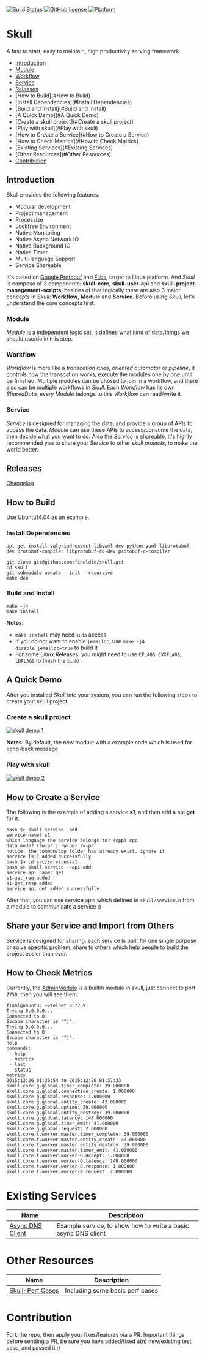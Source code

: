 [![Build Status](https://travis-ci.org/finaldie/skull.svg?branch=master)](https://travis-ci.org/finaldie/skull)
[![GitHub license](https://img.shields.io/github/license/finaldie/skull.svg)]()
[![Platform](https://img.shields.io/badge/platform-Linux-blue.svg)]()

Skull
=====
A fast to start, easy to maintain, high productivity serving framework<br>

- [Introduction](#Introduction)
 - [Module](#Module)
 - [Workflow](#Workflow)
 - [Service](#Service)
- [Releases](#Releases)
- [How to Build](#How to Build)
 - [Install Dependencies](#Install Dependencies)
 - [Build and Install](#Build and Install)
- [A Quick Demo](#A Quick Demo)
 - [Create a skull project](#Create a skull project)
 - [Play with skull](#Play with skull)
- [How to Create a Service](#How to Create a Service)
- [How to Check Metrics](#How to Check Metrics)
- [Existing Services](#Existing Services)
- [Other Resources](#Other Resources)
- [Contribution](#Contribution)

## Introduction
Skull provides the following features:
* Modular development
* Project management
* Processize
* Lockfree Environment
* Native Monitoring
* Native Async Network IO
* Native Background IO
* Native Timer
* Multi-language Support
* Service Shareable

It's based on [Google Protobuf][3] and [Flibs][4], target to _Linux_ platform. And _Skull_ is compose of 3 components: **skull-core**, **skull-user-api** and **skull-project-management-scripts**, besides of that logically there are also 3 major concepts in _Skull_: **Workflow**, **Module** and **Service**. Before using _Skull_, let's understand the core concepts first.

### Module
_Module_ is a independent logic set, it defines what kind of data/things we should use/do in this step.

### Workflow
_Workflow_ is more like a *transcation rules*, *oriented automator* or *pipeline*, it controls how the transcation works, execute the modules one by one until be finished. Multiple modules can be chosed to join in a workflow, and there also can be multiple workflows in _Skull_.
Each _Workflow_ has its own _SharedData_, every _Module_ belongs to this _Workflow_ can read/write it.

### Service
_Service_ is designed for managing the data, and provide a group of APIs to access the data. _Module_ can use these APIs to access/consume the data, then decide what you want to do. Also the _Service_ is shareable, it's highly recommended you to share your _Service_ to other *skull projects*, to make the world better.

## Releases
[Changelog](ChangeLog.md)

## How to Build
Use Ubuntu14.04 as an example.

### Install Dependencies
```console
apt-get install valgrind expect libyaml-dev python-yaml libprotobuf-dev protobuf-compiler libprotobuf-c0-dev protobuf-c-compiler

git clone git@github.com:finaldie/skull.git
cd skull
git submodule update --init --recursive
make dep
```

### Build and Install
```console
make -j4
make install
```

**Notes:**
 * `make install` may need `sudo` access
 * If you do not want to enable `jemalloc`, use `make -j4 disable_jemalloc=true` to build it
 * For some _Linux_ Releases, you might need to use `CFLAGS`, `CXXFLAGS`, `LDFLAGS` to finish the build

## A Quick Demo
After you installed _Skull_ into your system, you can run the following steps to
create your skull project.

### Create a skull project
[![skull demo 1](http://g.recordit.co/6yGrVG7i0s.gif)]()

**Notes:** By default, the new module with a example code which is used for echo-back message

### Play with skull
[![skull demo 2](http://g.recordit.co/vSON9N6nuV.gif)]()

## How to Create a Service
The following is the example of adding a service **s1**, and then add a api **get** for it.
```console
bash $> skull service -add
service name? s1
which language the service belongs to? (cpp) cpp
data mode? (rw-pr | rw-pw) rw-pr
notice: the common/cpp folder has already exist, ignore it
service [s1] added successfully
bash $> cd src/services/s1
bash $> skull service --api-add
service api name: get
s1-get_req added
s1-get_resp added
service api get added successfully
```
After that, you can use service apis which defined in `skull/service.h` from a module to communicate a service :)

## Share your Service and Import from Others
Service is designed for sharing, each service is built for one single purpose or solve specific problem, share to others which help people to build the project easier than ever.


## How to Check Metrics
Currently, the [AdminModule][1] is a builtin module in skull, just connect to port `7759`, then you will see them.
```console
final@ubuntu: ~>telnet 0 7759
Trying 0.0.0.0...
Connected to 0.
Escape character is '^]'.
Trying 0.0.0.0...
Connected to 0.
Escape character is '^]'.
help
commands:
 - help
 - metrics
 - last
 - status
metrics
2015:12:26_01:36:54 to 2015:12:26_01:37:33
skull.core.g.global.timer_complete: 39.000000
skull.core.g.global.connection_create: 1.000000
skull.core.g.global.response: 1.000000
skull.core.g.global.entity_create: 43.000000
skull.core.g.global.uptime: 39.000000
skull.core.g.global.entity_destroy: 39.000000
skull.core.g.global.latency: 148.000000
skull.core.g.global.timer_emit: 41.000000
skull.core.g.global.request: 2.000000
skull.core.t.worker.master.timer_complete: 39.000000
skull.core.t.worker.master.entity_create: 43.000000
skull.core.t.worker.master.entity_destroy: 39.000000
skull.core.t.worker.master.timer_emit: 41.000000
skull.core.t.worker.worker-0.accept: 1.000000
skull.core.t.worker.worker-0.latency: 148.000000
skull.core.t.worker.worker-0.response: 1.000000
skull.core.t.worker.worker-0.request: 2.000000
```

# Existing Services
Name                  | Description |
----------------------|-------------|
[Async DNS Client][2] | Example service, to show how to write a basic async DNS client |

# Other Resources
Name                  | Description |
----------------------|-------------|
[Skull-Perf Cases][5] | Including some basic perf cases |



[1]: https://github.com/finaldie/skull-admin-c
[2]: https://github.com/finaldie/skull-service-dns
[3]: https://developers.google.com/protocol-buffers/
[4]: https://github.com/finaldie/final_libs
[5]: https://github.com/finaldie/skull-perf

# Contribution
Fork the repo, then apply your fixes/features via a PR. Important things before sending a PR, be sure you have added/fixed a(n) new/existing test case, and passed it :)
